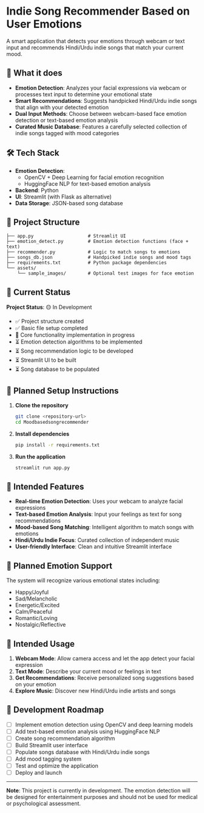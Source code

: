 # Indie Song Recommender Based on User Emotions

A smart application that detects your emotions through webcam or text input and recommends Hindi/Urdu indie songs that match your current mood.

## 🎵 What it does

- **Emotion Detection**: Analyzes your facial expressions via webcam or processes text input to determine your emotional state
- **Smart Recommendations**: Suggests handpicked Hindi/Urdu indie songs that align with your detected emotion
- **Dual Input Methods**: Choose between webcam-based face emotion detection or text-based emotion analysis
- **Curated Music Database**: Features a carefully selected collection of indie songs tagged with mood categories

## 🛠️ Tech Stack

- **Emotion Detection**: 
  - OpenCV + Deep Learning for facial emotion recognition
  - HuggingFace NLP for text-based emotion analysis
- **Backend**: Python
- **UI**: Streamlit (with Flask as alternative)
- **Data Storage**: JSON-based song database

## 📁 Project Structure

```
├── app.py                    # Streamlit UI
├── emotion_detect.py         # Emotion detection functions (face + text)
├── recommender.py            # Logic to match songs to emotions
├── songs_db.json             # Handpicked indie songs and mood tags
├── requirements.txt          # Python package dependencies
└── assets/
    └── sample_images/        # Optional test images for face emotion
```

## 🚧 Current Status

**Project Status**: 🟡 In Development

- ✅ Project structure created
- ✅ Basic file setup completed
- 🔄 Core functionality implementation in progress
- ⏳ Emotion detection algorithms to be implemented
- ⏳ Song recommendation logic to be developed
- ⏳ Streamlit UI to be built
- ⏳ Song database to be populated

## 🚀 Planned Setup Instructions

1. **Clone the repository**
   ```bash
   git clone <repository-url>
   cd Moodbasedsongrecommender
   ```

2. **Install dependencies**
   ```bash
   pip install -r requirements.txt
   ```

3. **Run the application**
   ```bash
   streamlit run app.py
   ```

## 🎯 Intended Features

- **Real-time Emotion Detection**: Uses your webcam to analyze facial expressions
- **Text-based Emotion Analysis**: Input your feelings as text for song recommendations
- **Mood-based Song Matching**: Intelligent algorithm to match songs with emotions
- **Hindi/Urdu Indie Focus**: Curated collection of independent music
- **User-friendly Interface**: Clean and intuitive Streamlit interface

## 🎼 Planned Emotion Support

The system will recognize various emotional states including:
- Happy/Joyful
- Sad/Melancholic
- Energetic/Excited
- Calm/Peaceful
- Romantic/Loving
- Nostalgic/Reflective

## 📝 Intended Usage

1. **Webcam Mode**: Allow camera access and let the app detect your facial expression
2. **Text Mode**: Describe your current mood or feelings in text
3. **Get Recommendations**: Receive personalized song suggestions based on your emotion
4. **Explore Music**: Discover new Hindi/Urdu indie artists and songs

## 🔄 Development Roadmap

- [ ] Implement emotion detection using OpenCV and deep learning models
- [ ] Add text-based emotion analysis using HuggingFace NLP
- [ ] Create song recommendation algorithm
- [ ] Build Streamlit user interface
- [ ] Populate songs database with Hindi/Urdu indie songs
- [ ] Add mood tagging system
- [ ] Test and optimize the application
- [ ] Deploy and launch

---

**Note**: This project is currently in development. The emotion detection will be designed for entertainment purposes and should not be used for medical or psychological assessment.

